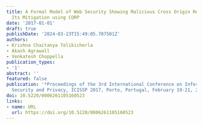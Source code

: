 ```yaml
---
title: A Formal Model of Web Security Showing Malicious Cross Origin Requests and
  Its Mitigation using CORP
date: '2017-01-01'
draft: true
publishDate: '2024-03-23T15:49:05.707501Z'
authors:
- Krishna Chaitanya Telikicherla
- Akash Agrawall
- Venkatesh Choppella
publication_types:
- '1'
abstract: ''
featured: false
publication: '*Proceedings of the 3rd International Conference on Information Systems
  Security and Privacy, ICISSP 2017, Porto, Portugal, February 19-21, 2017*'
doi: 10.5220/0006261105160523
links:
- name: URL
  url: https://doi.org/10.5220/0006261105160523
---
```


